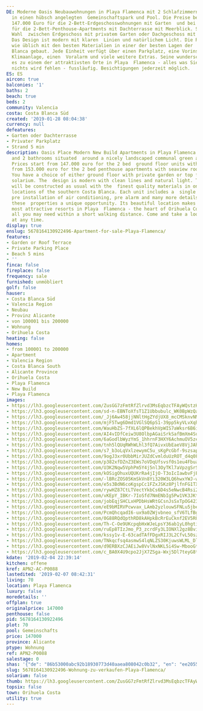 ```yaml
---
DE: Moderne Oasis Neubauwohnungen in Playa Flamenca mit 2 Schlafzimmern und 2 Bädern
  in einen hübsch angelegten  Gemeinschaftspark und Pool. Die Preise beginnen bei
  147.000 Euro für die 2-Bett-Erdgeschosswohnungen mit Garten  und bei 153.000 Euro
  für die 2-Bett-Penthouse-Apartments mit Dachterrasse mit Meerblick. Sie haben die
  Wahl  zwischen Erdgeschoss mit privatem Garten oder Dachgeschoss mit Dachterrasse.
  Das Design ist modern mit klaren  Linien und natürlichem Licht. Die Residenz wird
  wie üblich mit den besten Materialien in einer der besten Lagen der  südlichen Costa
  Blanca gebaut. Jede Einheit verfügt über einen Parkplatz, eine Vorinstallation der
  Klimaanlage, einen  Voralarm und viele weitere Extras. Seine wunderschöne Lage macht
  es zu einem der attraktivsten Orte in Playa  Flamenca - alles was Sie brauchen -
  nichts wird fehlen - fussläufig. Besichtigungen jederzeit möglich.
ES: ES
aircon: true
balconies: '1'
baths: 2
beach: true
beds: 2
community: Valencia
costa: Costa Blanca Süd
created: '2019-01-28 08:04:38'
currency: null
defeatures:
- Garten oder Dachterrasse
- Privater Parkplatz
- Strand 5 min
description: Oasis Place Modern New Build Apartments in Playa Flamenca with 2 bedrooms
  and 2 bathrooms situated  around a nicely landscaped communal green area and pool.
  Prices start from 147.000 euro for the 2 bed  ground floor units with garden and
  from 153.000 euro for the 2 bed penthouse apartments with seaview roof  terrace.
  You have a choice of either ground floor with private garden or top floor with rooftop
  solarium. The  design is modern with clean lines and natural light. The residence
  will be constructed as usual with the  finest quality materials in one of the best
  locations of the southern Costa Blanca. Each unit includes a  single parking space,
  pre installation of air conditioning, pre alarm and many more details that make
  these  properties a unique opportunity. Its beautiful location makes it one of the
  most attractive resorts in Playa  Flamenca - the heart of Orihuela Costa, offering
  all you may need within a short walking distance. Come and take a look. Viewings
  at any time.
display: true
enslug: 5678164130922496-Apartment-for-sale-Playa-Flamenca/
features:
- Garden or Roof Terrace
- Private Parking Place
- Beach 5 mins
- ''
finca: false
fireplace: false
frequency: sale
furnished: unmöbliert
golf: false
hauser:
- Costa Blanca Süd
- Valencia Region
- Neubau
- Provinz Alicante
- von 100001 bis 200000
- Wohnung
- Orihuela Costa
heating: false
homes:
- from 100001 to 200000
- Apartment
- Valencia Region
- Costa Blanca South
- Alicante Province
- Orihuela Costa
- Playa Flamenca
- New Build
- Playa Flamenca
images:
- https://lh3.googleusercontent.com/ZusGG7zFmtRfZlrvd3MsEqbzcTFAyWQstzHlr8CgQ7v6lzsNhBKM2El4R7Hq5LqNXANphZSEHGeVToJUDDQW=w640-rj-e30-l100
- https://lh3.googleusercontent.com/sd-n-EBNToXfsT1Z1Ubbubulc_WK0BpWzQaYkEm7-zEyjBn40v3PqYGKTuRuwnQqapFEz1oikhZKSmUxYDkm=w640-rj-e30-l100
- https://lh3.googleusercontent.com/_Jj6Aw458jjNNltHgZYdjUX8_mcCMSknvNMCUqcpG4QX4QhceCzO2OzXvxWaTYCbZoFrxe--cYPvAKWDAMEXQA=w640-rj-e30-l100
- https://lh3.googleusercontent.com/mjF5Twg6Dmd1VGlSQ6pS1-39pp5kyVLvXqhrXBFY30ixZFb3MgQ4ajQTr44Rjp_kqiWhEHOGJ1DCsingujZXaA=w640-rj-e30-l100
- https://lh3.googleusercontent.com/WauHbZS-7fXL6lQPBekhVpWIS7aWksr6B6ioRZ9kWczlcf87oZXK1wHS7g5WQbSztVtZaxNlIbdSl29_GWToFw=w640-rj-e30-l100
- https://lh3.googleusercontent.com/AI4vIDfCeiw3U8OlbpAGaiSrkSafBmXm4SulEQ7XRBgIA4tzOFvjs0n6QtIW_VrdHvxGPZf35O0-uDYyJWWzLQ=w640-rj-e30-l100
- https://lh3.googleusercontent.com/6aGodlbWyzYmS_1hhrnF3HXY6AchmuOV5zewdHyV6g_zeP9tB7iAj4cLduVItPAVsjh58CstJ3EbvCj-Hpo_=w640-rj-e30-l100
- https://lh3.googleusercontent.com/tnh5lQUqRWhWLhl3fQ7AivxUbEaeV8VjJAhmR9ZYq3eDMrWzRTD2XDNk3E5J8lB2zHJ_pCEBYZXyAXLlwptz=w640-rj-e30-l100
- https://lh3.googleusercontent.com/s7_b3oLqVxlzewymC5u_sKgPcGbf-9szsap6qykqSJcx9gT-FGxkcsKm1bOSA3d_zg7Ax7FYukng2g1exfBu=w640-rj-e30-l100
- https://lh3.googleusercontent.com/9ogJ3xr0UbbMirJUZdCvmlduUzROT_d4q0Fwkt0H2aKZaPhJHoYepDbiF8DoiAfpj31-KZC9pfDpHwI-CX7b2g=w640-rj-e30-l100
- https://lh3.googleusercontent.com/p382xfDZnZ3EWs7oVDqUfsvsf0s1eu4FbuaGutTfm5ppw4CEEXaDhS1OiQnJZ9ERda2emP3RHK0kcj7mw6uw=w640-rj-e30-l100
- https://lh3.googleusercontent.com/U3K2Nqw5VphPm5Y4j5nl3OyTKl7aVpzgSrSuF_TVH6v946qULltYOCC-97GwqH6BndCL1HdXyl6Zz53TvdlOIA=w640-rj-e30-l100
- https://lh3.googleusercontent.com/kOSigOhuxUQUKrRa4jIjO-T3oIcIawbvFjEC_C4nsmbPHMYfpUp9KtVuGMeiNcehU7JaWl0Ce8T-mK7FWEBFdg=w640-rj-e30-l100
- https://lh3.googleusercontent.com/-lBRcZOS05KmSkVn8Yi320W3LQ6hwxYWJ-wyUIl1OWRtzKJFGskkkFJok58Ior-k5t4HaDjO8zrjYFdY0nNa=w640-rj-e30-l100
- https://lh3.googleusercontent.com/e5s3BdN6coKgspCc1FZxJSKz8PjlfnFG1TXYbZp2Tp6KFjgAcMn5My_V-r004sEWci2iUPMoxFohZbyfHMRU=w640-rj-e30-l100
- https://lh3.googleusercontent.com/rywHZ87CtLTVectYkbCs6D4s5eNwcB4Rsi2WcV6aykzmy2v2gvJ7ZCtY4QYk_oB09q6Vvjjku1Kg7_qpuVoW=w640-rj-e30-l100
- https://lh3.googleusercontent.com/vKEpY_IBKr-7IoSfd7NmENbIg5Pw1VK3JKtAKXbPOhPEXTNjYMVVSwjWG2EDgo4HerOzIR-_y1QwQYdtqUZ76A=w640-rj-e30-l100
- https://lh3.googleusercontent.com/jobEqjSHCLxHPDbHsWRtGCsnJsSxTpOG423xM-5AFhFS7f-pNybbKLPJCYpLPj4x_bKY5WR5VcNLNDgERzs=w640-rj-e30-l100
- https://lh3.googleusercontent.com/eE9bMIRVPcwvax_LAmb2yzlouwSFNLu5jbeDbGkwyUu6nq8ZgYVuwh1JmZbSahsohPbIo3VJm_ukOO6QdJ8=w640-rj-e30-l100
- https://lh3.googleusercontent.com/PcmQhcqadI6-ux9a0ZWjvbneo_sfV6TLfBgdltjKOE1St0LYvl9dia_8lAzrosJdcwkmTRHqsuIk9yjB0Rbm=w640-rj-e30-l100
- https://lh3.googleusercontent.com/0G88RQdQpthRD8kAHpkBcRrEuCknf2EV5RUhRFoa6AYFy-ZzU8-VDUwqowtjmjK35XJwTM-5YcZff99FkPU=w640-rj-e30-l100
- https://lh3.googleusercontent.com/Th-C-Oe9UKcpqbHxWJeLpsY36ab1yL0hgtinTNS89oMjUVkrG92wuI2ZCP9AMr4PxbHMlSY-P23MsDx2nJIO=w640-rj-e30-l100
- https://lh3.googleusercontent.com/ruEp8TIzJmo_P3_zcrdFy3LIONXl2gz8BviS9A86nVDQtQFHNWNs2l6UoQq4v7kh2LK_MU-LvUZTzko_vVSBcw=w640-rj-e30-l100
- https://lh3.googleusercontent.com/kssy1v-E-63cadTAfFDgxRIJ3L2CfvL50szfesIAX00WHtwVGKr8WJ71GjSMEGRtdd3ZWzQUMCFAkpCUb4U=w640-rj-e30-l100
- https://lh3.googleusercontent.com/TNkqcfsq4asmwS4lqNLZS30KjuwsWLML_DlAKeeXzyYWkfuSicMDDA4PMDIKi-zFTKepm_OkgaIx-yZvXLIX=w640-rj-e30-l100
- https://lh3.googleusercontent.com/d9ERBXzCJAEiJw8VvlNxNKL5i4Sw-MbooGtQcn3PRSoRNFLPCBEXAWHl6wieNFNI5yv4k06WQpDfKhO6DJU=w640-rj-e30-l100
- https://lh3.googleusercontent.com/c_BA0X4U9cpo2JjX7ZSga-Wxj5Dl7teyG8tYQuK8TiCIOHmgZ-J-B5ygJX7BpJzcBCQaY09dUXywti_3Vz8qrA=w640-rj-e30-l100
kdate: '2019-02-04 22:39:14'
kitchen: offene
kref: APN2-AC-P0088
lastedited: '2019-02-07 08:42:31'
living: 70
location: Playa Flamenca
luxury: false
moredetails: ''
offplan: true
originalprice: 147000
penthouse: false
pid: 5678164130922496
plot: 70
pool: Gemeinschafts
price: 147000
province: Alicante
ptype: Wohnung
ref: APN2-P0088
salestage: 0
shas: '{"de": "86b53000abc92b18930773d40aaea808042c0b32", "en": "ee205589c78b3b12109193cd1156c039b1a1085d"}'
slug: 5678164130922496-Wohnung-zu-verkaufen-Playa-Flamenca/
solarium: false
thumb: https://lh3.googleusercontent.com/ZusGG7zFmtRfZlrvd3MsEqbzcTFAyWQstzHlr8CgQ7v6lzsNhBKM2El4R7Hq5LqNXANphZSEHGeVToJUDDQW=w400-h240-n-rj-e30-l100
topsix: false
town: Orihuela Costa
utility: true
---
```

